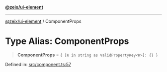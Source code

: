 [**@zeix/ui-element**](../README.md)

***

[@zeix/ui-element](../globals.md) / ComponentProps

# Type Alias: ComponentProps

> **ComponentProps** = `{ [K in string as ValidPropertyKey<K>]: {} }`

Defined in: [src/component.ts:57](https://github.com/zeixcom/ui-element/blob/8864649de9d6985ed1a958dac8b1b4b7b4877403/src/component.ts#L57)
